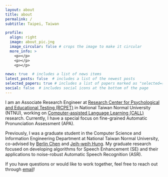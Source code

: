 ```yaml
---
layout: about
title: about
permalink: /
subtitle: Taipei, Taiwan

profile:
  align: right
  image: about_pic.jng
  image_circular: false # crops the image to make it circular
  more_info: >
    <p></p>
    <p></p>
    <p></p>

news: true  # includes a list of news items
latest_posts: false  # includes a list of the newest posts
selected_papers: true # includes a list of papers marked as "selected={true}"
social: false  # includes social icons at the bottom of the page
---
```


I am an Associate Research Engineer at [Research Center for Psychological and Educational Testing (RCPET)](https://en.ntnu.edu.tw/p-centerrcp.php) in National Taiwan Normal University (NTNU), working on [Computer-assisted Language Learning (CALL)](https://en.wikipedia.org/wiki/Computer-assisted_language_learning) research. Currently, I have a special focus on fine-grained Automatic Pronunciation Assessment (APA).

Previously, I was a graduate student in the Computer Science and Information Engineering Department at National Taiwan Normal University, co-advised by [Berlin Chen](https://scholar.google.com.tw/citations?user=-2c31OsAAAAJ&hl=en) and [Jeih-weih Hung](https://scholar.google.com/citations?user=hDNxuvYAAAAJ&hl=en). My graduate research focused on developing algorithms for Speech Enhancement (SE) and their applications to noise-robust Automatic Speech Recognition (ASR).

If you have questions or would like to work together, feel free to reach out through [email](mailto:fuann@ntnu.edu.tw)!